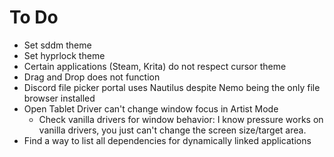 # To Do

- Set sddm theme
- Set hyprlock theme
- Certain applications (Steam, Krita) do not respect cursor theme
- Drag and Drop does not function
- Discord file picker portal uses Nautilus despite Nemo being the only file browser installed
- Open Tablet Driver can't change window focus in Artist Mode
    - Check vanilla drivers for window behavior: I know pressure works on vanilla drivers, you just can't change the screen size/target area.
- Find a way to list all dependencies for dynamically linked applications